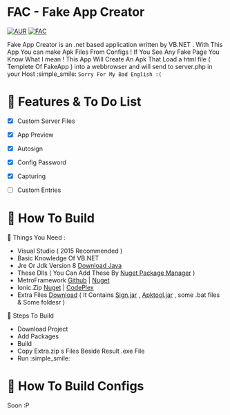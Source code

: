 # FAC - Fake App Creator
[![AUR](https://img.shields.io/aur/license/yaourt.svg?maxAge=2592000?style=flat-square)]()
[![FAC](https://img.shields.io/badge/Version-1.1.2.0-brightgreen.svg)](https://github.com/sahand100/FAC)

Fake App Creator is an .net based application written by VB.NET . With This App You can make Apk Files From Configs ! If You See Any Fake Page You Know What I mean ! This App Will Create An Apk That Load a html file ( Templete Of FakeApp ) into a webbrowser and will send to server.php in your Host :simple_smile:
`Sorry For My Bad English :(`

# :memo: Features & To Do List
- [x] Custom Server Files
- [x] App Preview
- [x] Autosign
- [x] Config Password
- [x] Capturing
- [ ] Custom Entries


# :wrench: How To Build
:hatching_chick: Things You Need :
- Visual Studio ( 2015 Recommended )
- Basic Knowledge Of VB.NET
- Jre Or Jdk Version 8 [Download Java](https://java.com/download)
- These Dlls ( You Can Add These By [Nuget Package Manager](https://www.nuget.org/) )
- MetroFramework [Github](http://thielj.github.io/MetroFramework) | [Nuget](https://www.nuget.org/packages/MetroFramework/)
- Ionic.Zip [Nuget](https://www.nuget.org/packages/DotNetZip/) | [CodePlex](https://dotnetzip.codeplex.com/)
- Extra Files [Download](https://github.com/sahand100/FAC/raw/master/Extras.zip) ( It Contains [Sign.jar](https://github.com/appium/sign) , [Apktool.jar](https://ibotpeaches.github.io) , some .bat files & Some foldesr )

:wrench: Steps To Build
- Download Project
- Add Packages
- Build 
- Copy Extra.zip s Files Beside Result .exe File
- Run :simple_smile:

# :rocket: How To Build Configs 

Soon :P
